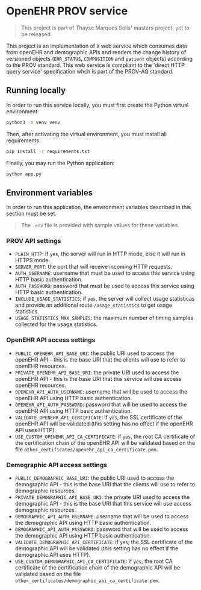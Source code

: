 # OpenEHR PROV service

> This project is part of Thayse Marques Solis' masters project, yet to be released.

This project is an implementation of a web service which consumes data from openEHR and demographic APIs and renders the change history of versioned objects (`EHR_STATUS`, `COMPOSITION` and `patient` objects) according to the PROV standard. This web service is compliant to the 'direct HTTP query service' specification whch is part of the PROV-AQ standard.

## Running locally

In order to run this service locally, you must first create the Python virtual environment:

```bash
python3 -m venv venv
```

Then, after activating the virtual environment, you must install all requirements.

```bash
pip install -r requirements.txt
```

Finally, you may run the Python application:

```bash
python app.py
```

## Environment variables

In order to run this application, the environment variables described in this section must be set.

> The `.env` file is provided with sample values for these variables.

### PROV API settings

- `PLAIN_HTTP`: if `yes`, the server will run in HTTP mode, else it will run in HTTPS mode.
- `SERVER_PORT`: the port that will receive incoming HTTP requests.
- `AUTH_USERNAME`: username that must be used to access this service using HTTP basic authentication.
- `AUTH_PASSWORD`: password that must be used to access this service using HTTP basic authentication.
- `INCLUDE_USAGE_STATISTICS`: if `yes`, the server will collect usage statisticas and provide an additional route `/usage_statistics` to get usage statistics.
- `USAGE_STATISTICS_MAX_SAMPLES`: the maximum number of timing samples collected for the usage statistics.

### OpenEHR API access settings

- `PUBLIC_OPENEHR_API_BASE_URI`: the public URI used to access the openEHR API - this is the base URI that the clients will use to refer to openEHR resources.
- `PRIVATE_OPENEHR_API_BASE_URI`: the private URI used to access the openEHR API - this is the base URI that this service will use access openEHR resources.
- `OPENEHR_API_AUTH_USERNAME`: username that will be used to access the openEHR API using HTTP basic authentication.
- `OPENEHR_API_AUTH_PASSWORD`: password that will be used to access the openEHR API using HTTP basic authentication.
- `VALIDATE_OPENEHR_API_CERTIFICATE`: if `yes`, the SSL certificate of the openEHR API will be validated (this setting has no effect if the openEHR API uses HTTP).
- `USE_CUSTOM_OPENEHR_API_CA_CERTIFICATE`: if `yes`, the root CA certificate of the certification chain of the openEHR API will be validated based on the file `other_certificates/openehr_api_ca_certificate.pem`.

### Demographic API access settings

- `PUBLIC_DEMOGRAPHIC_BASE_URI`: the public URI used to access the demographic API - this is the base URI that the clients will use to refer to demographic resources.
- `PRIVATE_DEMOGRAPHIC_API_BASE_URI`: the private URI used to access the demographic API - this is the base URI that this service will use access demographic resources.
- `DEMOGRAPHIC_API_AUTH_USERNAME`: username that will be used to access the demographic API using HTTP basic authentication.
- `DEMOGRAPHIC_API_AUTH_PASSWORD`: password that will be used to access the demographic API using HTTP basic authentication.
- `VALIDATE_DEMOGRAPHIC_API_CERTIFICATE`: if `yes`, the SSL certificate of the demographic API will be validated (this setting has no effect if the demographic API uses HTTP).
- `USE_CUSTOM_DEMOGRAPHIC_API_CA_CERTIFICATE`: if `yes`, the root CA certificate of the certification chain of the demographic API will be validated based on the file `other_certificates/demographic_api_ca_certificate.pem`.

